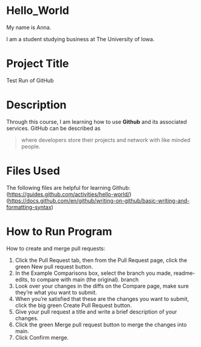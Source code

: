 # Hello_World

My name is Anna.

I am a student studying business at The University of Iowa.

# Project Title
Test Run of GitHub

# Description
Through this course, I am learning how to use **Github** and its associated services.
GitHub can be described as
> where developers store their projects and network with like minded people.

# Files Used
The following files are helpful for learning Github:
(https://guides.github.com/activities/hello-world/)
(https://docs.github.com/en/github/writing-on-github/basic-writing-and-formatting-syntax)

# How to Run Program
How to create and merge pull requests:
1. Click the Pull Request tab, then from the Pull Request page, click the green New pull request button.
2. In the Example Comparisons box, select the branch you made, readme-edits, to compare with main (the original). 	branch
3. Look over your changes in the diffs on the Compare page, make sure they’re what you want to submit.
4. When you’re satisfied that these are the changes you want to submit, click the big green Create Pull Request button.
5. Give your pull request a title and write a brief description of your changes.
6. Click the green Merge pull request button to merge the changes into main.
7. Click Confirm merge.
